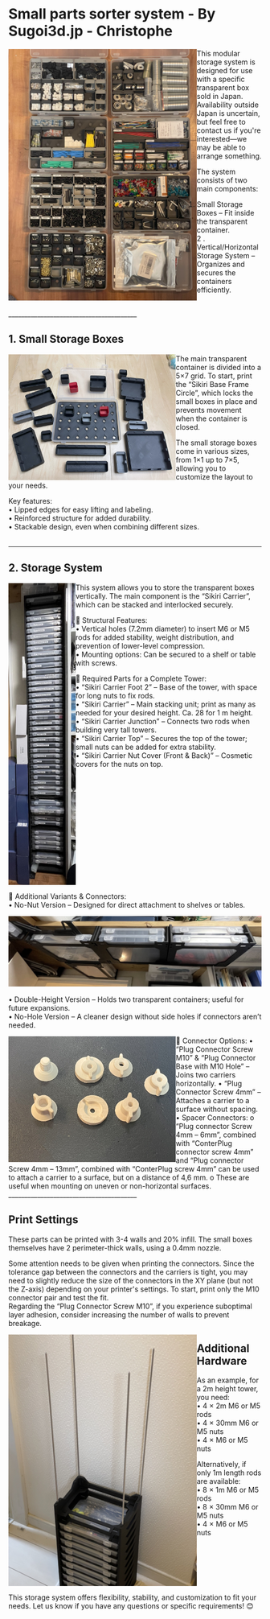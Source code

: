 # Small parts sorter system - By Sugoi3d.jp - Christophe



<img src="Images/Storage_Example_2.jpg" alt="Storage_Example_2" align="left" height="500px" />


This modular storage system is designed for use with a specific transparent box sold in Japan. Availability outside Japan is uncertain, but feel free to contact us if you're interested—we may be able to arrange something.  

The system consists of two main components:  
  1. Small Storage Boxes – Fit inside the transparent container.    
  2 .  Vertical/Horizontal Storage System – Organizes and secures the containers efficiently.  
<br clear="left"/>  
________________________________________   

## 1. Small Storage Boxes

<img src="Images/Box-set.jpg" alt="Box-set" align="left" height="250px" margin-right ="16px" />
The main transparent container is divided into a 5×7 grid.  
To start, print the “Sikiri Base Frame Circle”, which locks the small boxes in place and prevents movement when the container is closed.  

The small storage boxes come in various sizes, from 1×1 up to 7×5, allowing you to customize the layout to your needs.    

Key features:  
•	Lipped edges for easy lifting and labeling.  
•	Reinforced structure for added durability.  
•	Stackable design, even when combining different sizes.  
<br clear="left"/>  
________________________________________

## 2. Storage System

<img src="Images/2m_tower.jpg" alt="2m_tower" align="left" height="600px" margin-right ="16px" />

This system allows you to store the transparent boxes vertically. The main component is the “Sikiri Carrier”, which can be stacked and interlocked securely.  

🔹 Structural Features:  
•	Vertical holes (7.2mm diameter) to insert M6 or M5 rods for added stability, weight distribution, and prevention of lower-level compression.  
•	Mounting options: Can be secured to a shelf or table with screws.  

🔹 Required Parts for a Complete Tower:  
•	“Sikiri Carrier Foot 2” – Base of the tower, with space for long nuts to fix rods.  
•	“Sikiri Carrier” – Main stacking unit; print as many as needed for your desired height. Ca. 28 for 1 m height.  
•	“Sikiri Carrier Junction” – Connects two rods when building very tall towers.  
•	“Sikiri Carrier Top” – Secures the top of the tower; small nuts can be added for extra  stability.  
•	“Sikiri Carrier Nut Cover (Front & Back)” – Cosmetic covers for the nuts on top.  

<br clear="left"/>

  
  
  
🔹 Additional Variants & Connectors:  
•	No-Nut Version – Designed for direct attachment to shelves or tables.  

![Shelf-mode](Images/Shelf-mode.jpg)

•	Double-Height Version – Holds two transparent containers; useful for future expansions.  
•	No-Hole Version – A cleaner design without side holes if connectors aren’t needed.  

<img src="Images/Connectors.jpg" alt="Connectors" align="left" height="250px" margin-right ="16px" />  
🔹 Connector Options:  
•	“Plug Connector Screw M10” & “Plug Connector Base with M10 Hole” – Joins two carriers horizontally.  
•	“Plug Connector Screw 4mm” – Attaches a carrier to a surface without spacing.  
•	Spacer Connectors:   
o	“Plug connector Screw 4mm – 6mm”, combined with “ConterPlug connector screw 4mm” and “Plug connector Screw 4mm – 13mm”, combined with “ConterPlug screw 4mm” can be used to attach a carrier to a surface, but on a distance of 4,6 mm.   
o	These are useful when mounting on uneven or non-horizontal surfaces.  
<br clear="left"/>  
________________________________________    


## Print Settings
These parts can be printed with 3-4 walls and 20% infill. The small boxes themselves have 2 perimeter-thick walls, using a 0.4mm nozzle.  

Some attention needs to be given when printing the connectors. Since the tolerance gap between the connectors and the carriers is tight, you may need to slightly reduce the size of the connectors in the XY plane (but not the Z-axis) depending on your printer's settings. To start, print only the M10 connector pair and test the fit.  
Regarding the “Plug Connector Screw M10”, if you experience suboptimal layer adhesion, consider increasing the number of walls to prevent breakage.  

<img src="Images/Build_time.jpg" alt="Build_time" align="left" height="500px" margin-right ="16px" />

## Additional Hardware

As an example, for a 2m height tower, you need:  
•	4 × 2m M6 or M5 rods  
•	4 × 30mm M6 or M5 nuts  
•	4 × M6 or M5 nuts  

Alternatively, if only 1m length rods are available:  
•	8 × 1m M6 or M5 rods  
•	8 × 30mm M6 or M5 nuts  
•	4 × M6 or M5 nuts  

  <br clear="left"/>

This storage system offers flexibility, stability, and customization to fit your needs. Let us know if you have any questions or specific requirements! 😊
